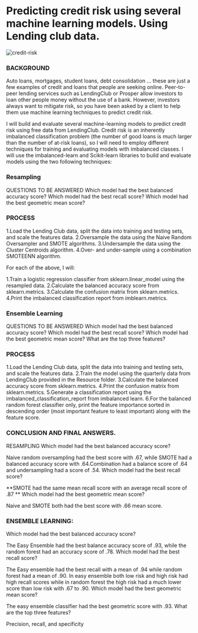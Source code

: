 # Predicting credit risk using several machine learning models. Using Lending club data.

![credit-risk](Image/credit-risk.jpg)

### BACKGROUND
Auto loans, mortgages, student loans, debt consolidation ... these are just a few examples of credit and loans that people are seeking online. Peer-to-peer lending services such as LendingClub or Prosper allow investors to loan other people money without the use of a bank. However, investors always want to mitigate risk, so you have been asked by a client to help them use machine learning techniques to predict credit risk.

I will build and evaluate several machine-learning models to predict credit risk using free data from LendingClub. Credit risk is an inherently imbalanced classification problem (the number of good loans is much larger than the number of at-risk loans), so I will need to employ different techniques for training and evaluating models with imbalanced classes. I will use the imbalanced-learn and Scikit-learn libraries to build and evaluate models using the two following techniques:

### Resampling
QUESTIONS TO BE ANSWERED
Which model had the best balanced accuracy score? Which model had the best recall score? Which model had the best geometric mean score?

### PROCESS
1.Load the Lending Club data, split the data into training and testing sets, and scale the features data.
2.Oversample the data using the Naive Random Oversampler and SMOTE algorithms.
3.Undersample the data using the Cluster Centroids algorithm. 
4.Over- and under-sample using a combination SMOTEENN algorithm.

For each of the above, I will:

1.Train a logistic regression classifier from sklearn.linear_model using the resampled data.
2.Calculate the balanced accuracy score from sklearn.metrics.
3.Calculate the confusion matrix from sklearn.metrics. 
4.Print the imbalanced classification report from imblearn.metrics.

### Ensemble Learning
QUESTIONS TO BE ANSWERED
Which model had the best balanced accuracy score? Which model had the best recall score? Which model had the best geometric mean score? What are the top three features?

### PROCESS
1.Load the Lending Club data, split the data into training and testing sets, and scale the features data.
2.Train the model using the quarterly data from LendingClub provided in the Resource folder.
3.Calculate the balanced accuracy score from sklearn.metrics. 
4.Print the confusion matrix from sklearn.metrics. 
5.Generate a classification report using the imbalanced_classification_report from imbalanced learn.
6.For the balanced random forest classifier only, print the feature importance sorted in descending order (most important feature to least important) along with the feature score.

### CONCLUSION AND FINAL ANSWERS.
RESAMPLING
Which model had the best balanced accuracy score?

Naive random oversampling had the best score with .67, while SMOTE had a balanced accuracy score with .64.Combination had a balance score of .64 and undersampling had a score of .54.
Which model had the best recall score?

**SMOTE had the same mean recall score with an average recall score of .87 **
Which model had the best geometric mean score?

Naive and SMOTE both had the best score with .66 mean score.
### ENSEMBLE LEARNING:
Which model had the best balanced accuracy score?

The Easy Ensemble had the best balance accuracy score of .93, while the random forest had an accuracy score of .78.
Which model had the best recall score?

The Easy ensemble had the best recall with a mean of .94 while random forest had a mean of .90. In easy ensemble both low risk and high risk had high recall scores while in random forest the high risk had a much lower score than low risk with .67 to .90.
Which model had the best geometric mean score?

The easy ensemble classifier had the best geometric score with .93.
What are the top three features?

Precision, recall, and specificity

